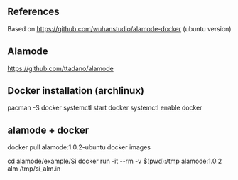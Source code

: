 ## References
Based on https://github.com/wuhanstudio/alamode-docker (ubuntu version)

## Alamode
https://github.com/ttadano/alamode

## Docker installation (archlinux)
pacman -S docker
systemctl start docker
systemctl enable docker

## alamode + docker

docker pull alamode:1.0.2-ubuntu
docker images

cd alamode/example/Si
docker run -it --rm -v $(pwd):/tmp alamode:1.0.2 alm /tmp/si_alm.in
